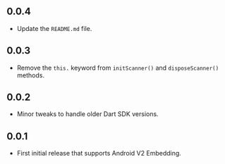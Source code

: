 ## 0.0.4

* Update the `README.md` file.

## 0.0.3

* Remove the `this.` keyword from `initScanner()` and `disposeScanner()` methods.

## 0.0.2

* Minor tweaks to handle older Dart SDK versions.

## 0.0.1

* First initial release that supports Android V2 Embedding.
